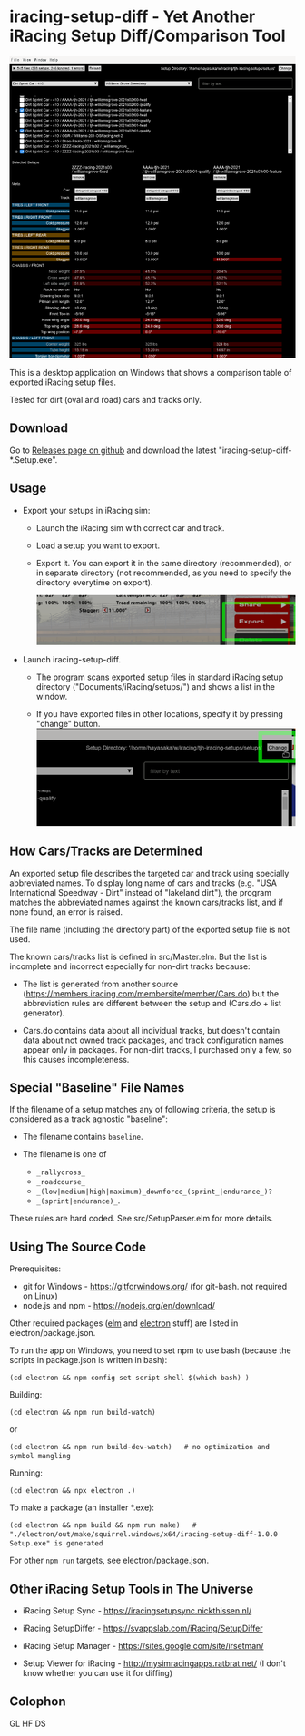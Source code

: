 iracing-setup-diff - Yet Another iRacing Setup Diff/Comparison Tool
===================================================================

![](doc/ss.png)

This is a desktop application on Windows that shows a comparison table of exported iRacing setup files.

Tested for dirt (oval and road) cars and tracks only.

Download
--------

   Go to [Releases page on github](https://github.com/tjhayasaka/iracing-setup-diff/releases) and download the latest "iracing-setup-diff-*.Setup.exe".

Usage
-----

  - Export your setups in iRacing sim:

    * Launch the iRacing sim with correct car and track.

    * Load a setup you want to export.

    * Export it.  You can export it in the same directory (recommended), or in separate directory (not recommended, as you need to specify the directory everytime on export).

      ![](doc/export.png)

  - Launch iracing-setup-diff.

    * The program scans exported setup files in standard iRacing setup directory ("Documents/iRacing/setups/") and shows a list in the window.

    * If you have exported files in other locations, specify it by pressing "change" button.
      ![](/doc/change-setup-directory.png)

How Cars/Tracks are Determined
------------------------------

An exported setup file describes the targeted car and track using specially abbreviated names.
To display long name of cars and tracks (e.g. "USA International Speedway - Dirt" instead of "lakeland dirt"),
the program matches the abbreviated names against the known cars/tracks list,
and if none found, an error is raised.

The file name (including the directory part) of the exported setup file is not used.

The known cars/tracks list is defined in src/Master.elm.  But the list is incomplete and incorrect especially for non-dirt tracks because:

  - The list is generated from another source (https://members.iracing.com/membersite/member/Cars.do) but the abbreviation rules are different between the setup and (Cars.do + list generator).

  - Cars.do contains data about all individual tracks, but doesn't contain data about not owned track packages, and track configuration names appear only in packages.  For non-dirt tracks, I purchased only a few, so this causes incompleteness.

Special "Baseline" File Names
-----------------------------

If the filename of a setup matches any of following criteria, the setup is considered as a track agnostic "baseline":

  - The filename contains `baseline`.

  - The filename is one of

    * `_rallycross_`
    * `_roadcourse_`
    * `_(low|medium|high|maximum)_downforce_(sprint_|endurance_)?`
    * `_(sprint|endurance)_`.

These rules are hard coded.  See src/SetupParser.elm for more details.

Using The Source Code
---------------------

Prerequisites:

  - git for Windows - https://gitforwindows.org/ (for git-bash.  not required on Linux)
  - node.js and npm - https://nodejs.org/en/download/

Other required packages ([elm](https://elm-lang.org/) and [electron](https://www.electronjs.org/) stuff) are listed in electron/package.json.

To run the app on Windows, you need to set npm to use bash (because the scripts in package.json is written in bash):

    (cd electron && npm config set script-shell $(which bash) )

Building:

    (cd electron && npm run build-watch)

or

    (cd electron && npm run build-dev-watch)   # no optimization and symbol mangling

Running:

    (cd electron && npx electron .)

To make a package (an installer *.exe):

    (cd electron && npm build && npm run make)   # "./electron/out/make/squirrel.windows/x64/iracing-setup-diff-1.0.0 Setup.exe" is generated

For other `npm run` targets, see electron/package.json.

Other iRacing Setup Tools in The Universe
-----------------------------------------

  - iRacing Setup Sync - https://iracingsetupsync.nickthissen.nl/

  - iRacing SetupDiffer - https://svappslab.com/iRacing/SetupDiffer

  - iRacing Setup Manager - https://sites.google.com/site/irsetman/

  - Setup Viewer for iRacing - http://mysimracingapps.ratbrat.net/ (I don't know whether you can use it for diffing)

Colophon
--------

GL HF DS
